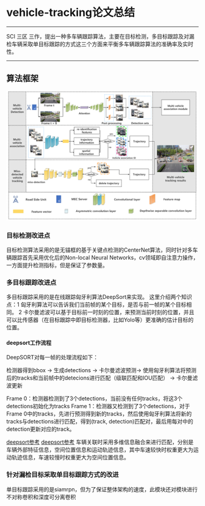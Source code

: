 # vehicle-tracking论文总结
***
SCI 三区 三作，提出一种多车辆跟踪算法，主要在目标检测，多目标跟踪及对漏检车辆采取单目标跟踪的方式这三个方面来平衡多车辆跟踪算法的准确率及实时性。
***
## 算法框架
![](https://github.com/jinghehehe/pictures/blob/main/Figure_2_DPI500.jpg)
### 目标检测改进点
目标检测算法采用的是无锚框的基于关键点检测的CenterNet算法，同时针对多车辆跟踪首先采用优化后的Non-local Neural Networks，cv领域即自注意力操作，一方面提升检测指标，但是保证了参数量。

### 多目标跟踪改进点
多目标跟踪采用的是在线跟踪匈牙利算法DeepSort来实现。
这里介绍两个知识点：1 匈牙利算法可以告诉我们当前帧的某个目标，是否与前一帧的某个目标相同。
2 卡尔曼滤波可以基于目标前一时刻的位置，来预测当前时刻的位置，并且可以比传感器（在目标跟踪中即目标检测器，比如Yolo等）更准确的估计目标的位置。
#### deepsort工作流程
DeepSORT对每一帧的处理流程如下：

检测器得到bbox → 生成detections → 卡尔曼滤波预测→ 使用匈牙利算法将预测后的tracks和当前帧中的detecions进行匹配（级联匹配和IOU匹配） → 卡尔曼滤波更新

Frame 0：检测器检测到了3个detections，当前没有任何tracks，将这3个detections初始化为tracks
Frame 1：检测器又检测到了3个detections，对于Frame 0中的tracks，先进行预测得到新的tracks，然后使用匈牙利算法将新的tracks与detections进行匹配，得到(track, detection)匹配对，最后用每对中的detection更新对应的track。

[deepsort参考](https://zhuanlan.zhihu.com/p/202993073)
[deepsort参考](https://zhuanlan.zhihu.com/p/90835266)
车辆关联时采用多维信息融合来进行匹配，分别是车辆外部特征信息，空间位置信息和运动轨迹信息，其中车速较快时权重更大为运动轨迹信息，车速较慢时权重更大为空间位置信息。

### 针对漏检目标采取单目标跟踪方式的改进
单目标跟踪采用的是siamrpn，但为了保证整体架构的速度，此模块还对模块进行不对称卷积和深度可分离卷积